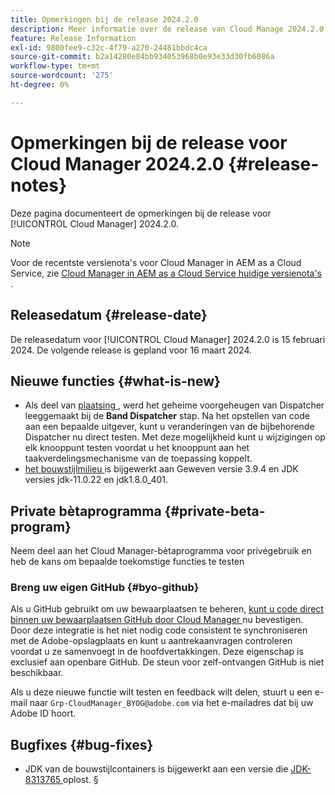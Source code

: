 ```yaml
---
title: Opmerkingen bij de release 2024.2.0
description: Meer informatie over de release van Cloud Manage 2024.2.0.
feature: Release Information
exl-id: 9800fee9-c32c-4f79-a270-24481bbdc4ca
source-git-commit: b2a14280e84bb934053968b0e93e33d30fb6086a
workflow-type: tm+mt
source-wordcount: '275'
ht-degree: 0%

---
```


# Opmerkingen bij de release voor Cloud Manager 2024.2.0 {#release-notes}

Deze pagina documenteert de opmerkingen bij de release voor [!UICONTROL Cloud Manager] 2024.2.0.

>[!NOTE]
>
>Voor de recentste versienota&#39;s voor Cloud Manager in AEM as a Cloud Service, zie [ Cloud Manager in AEM as a Cloud Service huidige versienota&#39;s ](https://experienceleague.adobe.com/nl/docs/experience-manager-cloud-service/content/release-notes/cloud-manager/current).

## Releasedatum {#release-date}

De releasedatum voor [!UICONTROL Cloud Manager] 2024.2.0 is 15 februari 2024. De volgende release is gepland voor 16 maart 2024.

## Nieuwe functies {#what-is-new}

* Als deel van [ plaatsing ](/help/using/code-deployment.md), werd het geheime voorgeheugen van Dispatcher leeggemaakt bij de **Band Dispatcher** stap. Na het opstellen van code aan een bepaalde uitgever, kunt u veranderingen van de bijbehorende Dispatcher nu direct testen. Met deze mogelijkheid kunt u wijzigingen op elk knooppunt testen voordat u het knooppunt aan het taakverdelingsmechanisme van de toepassing koppelt.
* [ het bouwstijlmilieu ](/help/getting-started/build-environment.md) is bijgewerkt aan Geweven versie 3.9.4 en JDK versies jdk-11.0.22 en jdk1.8.0_401.

## Private bètaprogramma {#private-beta-program}

Neem deel aan het Cloud Manager-bètaprogramma voor privégebruik en heb de kans om bepaalde toekomstige functies te testen

### Breng uw eigen GitHub {#byo-github}

Als u GitHub gebruikt om uw bewaarplaatsen te beheren, [ kunt u code direct binnen uw bewaarplaatsen GitHub door Cloud Manager ](/help/managing-code/private-repositories.md) nu bevestigen. Door deze integratie is het niet nodig code consistent te synchroniseren met de Adobe-opslagplaats en kunt u aantrekaanvragen controleren voordat u ze samenvoegt in de hoofdvertakkingen. Deze eigenschap is exclusief aan openbare GitHub. De steun voor zelf-ontvangen GitHub is niet beschikbaar.

Als u deze nieuwe functie wilt testen en feedback wilt delen, stuurt u een e-mail naar `Grp-CloudManager_BYOG@adobe.com` via het e-mailadres dat bij uw Adobe ID hoort.

## Bugfixes {#bug-fixes}

* JDK van de bouwstijlcontainers is bijgewerkt aan een versie die [ JDK-8313765 ](https://bugs.openjdk.org/browse/JDK-8313765) oplost.
§
